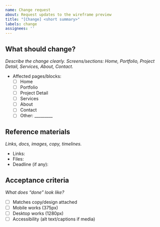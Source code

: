 ```yaml
---
name: Change request
about: Request updates to the wireframe preview
title: "[Change] <short summary>"
labels: change
assignees: ''
---
```


## What should change?
_Describe the change clearly. Screens/sections: Home, Portfolio, Project Detail, Services, About, Contact._

- Affected pages/blocks:
  - [ ] Home
  - [ ] Portfolio
  - [ ] Project Detail
  - [ ] Services
  - [ ] About
  - [ ] Contact
  - [ ] Other: _________

## Reference materials
_Links, docs, images, copy, timelines._

- Links:
- Files:
- Deadline (if any):

## Acceptance criteria
_What does “done” look like?_

- [ ] Matches copy/design attached
- [ ] Mobile works (375px)
- [ ] Desktop works (1280px)
- [ ] Accessibility (alt text/captions if media)